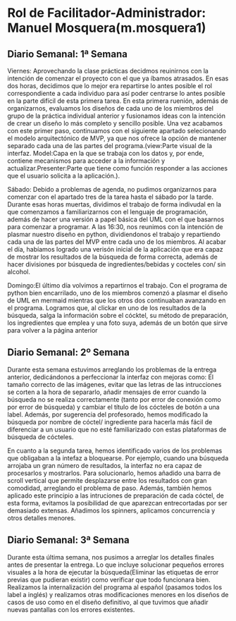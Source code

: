 
# Rol de Facilitador-Administrador: Manuel Mosquera(m.mosquera1)

## Diario Semanal: 1ª Semana

Viernes: Aprovechando la clase prácticas decidmos reuinirnos con la intención de comenzar
el proyecto con el que ya íbamos atrasados. En esas dos horas, decidimos que lo mejor era 
repartirse lo antes posible el rol correspondiente a cada individuo para así poder centrarse
lo antes posible en la parte difícil de esta primera tarea.
En esta primera ruenión, además de organizarnos, evaluamos los diseños de cada uno de los miembros
del grupo de la práctica individual anterior y fusionamos ideas con la intención de crear un diseño
lo más completo y sencillo posible. Una vez acabamos con este primer paso, continuamos con el siguiente
apartado selecionando el modelo arquitectónico de MVP, ya que nos ofrece la opción de mantener separado
cada una de las partes del programa.(view:Parte visual de la interfaz. Model:Capa en la que se trabaja con
los datos y, por ende, contiene mecanismos para acceder a la información y actualizar.Presenter:Parte que
tiene como función responder a las acciones que el usuario solicita a la aplicación.).

Sábado: Debido a problemas de agenda, no pudimos organizarnos para comenzar con el apartado tres de la
tarea hasta el sábado por la tarde. Durante esas horas muertas, dividimos el trabajo de forma indivudal
en la que comenzamos a familiarizarnos con el lenguaje de programación, además de hacer una versión a 
papel básica del UML con el que basarnos para comenzar a programar. A las 16:30, nos reunimos con la 
intención de plasmar nuestro diseño en python, dividiendonos el trabajo y repartiendo cada una de las
partes del MVP entre cada uno de los miembros. Al acabar el día, habíamos logrado una verisón inicial 
de la aplicación que era capaz de mostrar los resultados de la búsqueda de forma correcta, además de
hacer divisiones por búsqueda de ingredientes/bebidas y cocteles con/ sin alcohol.

Domingo:El último día volvimos a repartirnos el trabajo. Con el programa de python bien encarrilado, uno
de los miembros comenzó a plasmar el diseño de UML en mermaid mientras que los otros dos continuaban avanzando
en el programa. Logramos que, al clickar en uno de los resultados de la búsqueda, salga la información sobre el
cócktel, su método de preparación, los ingredientes que emplea y una foto suya, además de un botón que sirve
para volver a la página anterior

## Diario Semanal: 2º Semana

Durante esta semana estuvimos arreglando los problemas de la entrega anterior, dedicándonos a perfeccionar la 
interfaz con mejoras como: El tamaño correcto de las imágenes, evitar que las letras de las intrucciones se 
corten a la hora de separarlo, añadir mensajes de error cuando la búsqueda no se realiza correctamente (tanto
por error de conexión como por error de búsqueda) y cambiar el título de los cócteles de botón a una label. Además,
por sugerencia del profesorado, hemos modificado la búsqueda por nombre de cóctel/ ingrediente para hacerla 
más fácil de diferenciar a un usuario que no esté familiarizado con estas plataformas de búsqueda de cócteles.


En cuanto a la segunda tarea, hemos identificado varios de los problemas que obligaban a la intefaz a bloquearse.
Por ejemplo, cuando una búsqueda arrojaba un gran número de resultados, la interfaz no era capaz de procesarlos 
y mostrarlos. Para solucionarlo, hemos añadido una barra de scroll vertical que permite desplazarse entre los 
resultados con gran comodidad, arreglando el problema de paso. Además, también hemos aplicado este principio a las
intruciones de preparación de cada cóctel, de esta forma, evitamos la posibilidad de que aparezcan entrecortadas por
ser demasiado extensas. Añadimos los spinners, aplicamos concurrencia y otros detalles menores.

## Diario Semanal: 3ª Semana
Durante esta última semana, nos pusimos a arreglar los detalles finales antes de presentar la entrega. Lo que incluye
solucionar pequeños errores visuales a la hora de ejecutar la búsqueda(Eliminar las etiquetas de error previas que 
pudieran existir) como verificar que todo funcionara bien.
Realizamos la internalización del programa al español (pasamos todos los label a inglés) y realizamos otras modificaciones
menores en los diseños de casos de uso como en el diseño definitivo, al que tuvimos que añadir nuevas pantallas con los
errores existentes.








